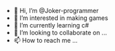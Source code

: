 - 👋 Hi, I’m @Joker-programmer
- 👀 I’m interested in making games
- 🌱 I’m currently learning c#
- 💞️ I’m looking to collaborate on ...
- 📫 How to reach me ...

<!---
Joker-programmer/Joker-programmer is a ✨ special ✨ repository because its `README.md` (this file) appears on your GitHub profile.
You can click the Preview link to take a look at your changes.
--->
